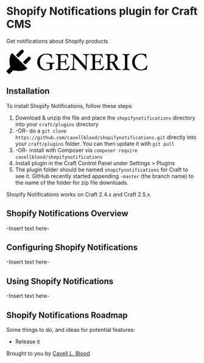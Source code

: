 # Shopify Notifications plugin for Craft CMS

Get notifications about Shopify products

![Screenshot](resources/screenshots/plugin_logo.png)

## Installation

To install Shopify Notifications, follow these steps:

1. Download & unzip the file and place the `shopifynotifications` directory into your `craft/plugins` directory
2.  -OR- do a `git clone https://github.com/cavellblood/shopifynotifications.git` directly into your `craft/plugins` folder.  You can then update it with `git pull`
3.  -OR- install with Composer via `composer require cavellblood/shopifynotifications`
4. Install plugin in the Craft Control Panel under Settings > Plugins
5. The plugin folder should be named `shopifynotifications` for Craft to see it.  GitHub recently started appending `-master` (the branch name) to the name of the folder for zip file downloads.

Shopify Notifications works on Craft 2.4.x and Craft 2.5.x.

## Shopify Notifications Overview

-Insert text here-

## Configuring Shopify Notifications

-Insert text here-

## Using Shopify Notifications

-Insert text here-

## Shopify Notifications Roadmap

Some things to do, and ideas for potential features:

* Release it

Brought to you by [Cavell L. Blood](https://cavellblood.com)
